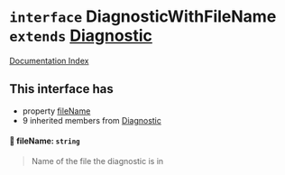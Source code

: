 # `interface` DiagnosticWithFileName `extends` [Diagnostic](../interface.Diagnostic.2/README.md)

[Documentation Index](../README.md)

## This interface has

- property [fileName](#-filename-string)
- 9 inherited members from [Diagnostic](../interface.Diagnostic.2/README.md)


#### 📄 fileName: `string`

> Name of the file the diagnostic is in



